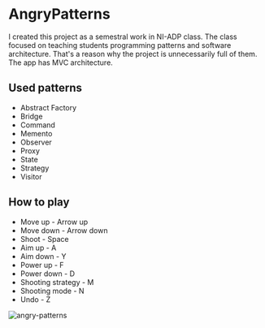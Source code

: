 # AngryPatterns

I created this project as a semestral work in NI-ADP class.
The class focused on teaching students programming patterns and software architecture.
That's a reason why the project is unnecessarily full of them.
The app has MVC architecture.

## Used patterns
- Abstract Factory
- Bridge
- Command
- Memento
- Observer
- Proxy
- State
- Strategy
- Visitor

## How to play

- Move up - Arrow up
- Move down - Arrow down
- Shoot - Space
- Aim up - A
- Aim down - Y
- Power up - F
- Power down - D
- Shooting strategy - M
- Shooting mode - N
- Undo - Z

![angry-patterns](https://user-images.githubusercontent.com/45421463/195180083-3f46522a-46a7-492b-837a-01219d1b99f3.png)
